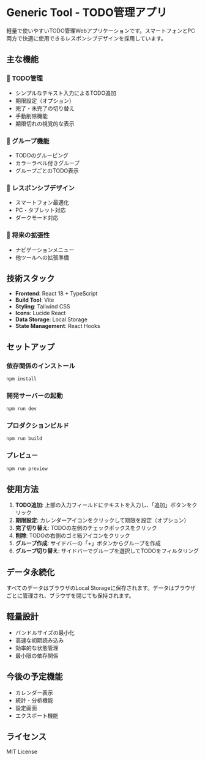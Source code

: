 # Generic Tool - TODO管理アプリ

軽量で使いやすいTODO管理Webアプリケーションです。スマートフォンとPC両方で快適に使用できるレスポンシブデザインを採用しています。

## 主な機能

### 🎯 TODO管理
- シンプルなテキスト入力によるTODO追加
- 期限設定（オプション）
- 完了・未完了の切り替え
- 手動削除機能
- 期限切れの視覚的な表示

### 📁 グループ機能
- TODOのグルーピング
- カラーラベル付きグループ
- グループごとのTODO表示

### 📱 レスポンシブデザイン
- スマートフォン最適化
- PC・タブレット対応
- ダークモード対応

### 🔧 将来の拡張性
- ナビゲーションメニュー
- 他ツールへの拡張準備

## 技術スタック

- **Frontend**: React 18 + TypeScript
- **Build Tool**: Vite
- **Styling**: Tailwind CSS
- **Icons**: Lucide React
- **Data Storage**: Local Storage
- **State Management**: React Hooks

## セットアップ

### 依存関係のインストール
```bash
npm install
```

### 開発サーバーの起動
```bash
npm run dev
```

### プロダクションビルド
```bash
npm run build
```

### プレビュー
```bash
npm run preview
```

## 使用方法

1. **TODO追加**: 上部の入力フィールドにテキストを入力し、「追加」ボタンをクリック
2. **期限設定**: カレンダーアイコンをクリックして期限を設定（オプション）
3. **完了切り替え**: TODOの左側のチェックボックスをクリック
4. **削除**: TODOの右側のゴミ箱アイコンをクリック
5. **グループ作成**: サイドバーの「+」ボタンからグループを作成
6. **グループ切り替え**: サイドバーでグループを選択してTODOをフィルタリング

## データ永続化

すべてのデータはブラウザのLocal Storageに保存されます。データはブラウザごとに管理され、ブラウザを閉じても保持されます。

## 軽量設計

- バンドルサイズの最小化
- 高速な初期読み込み
- 効率的な状態管理
- 最小限の依存関係

## 今後の予定機能

- カレンダー表示
- 統計・分析機能  
- 設定画面
- エクスポート機能

## ライセンス

MIT License
